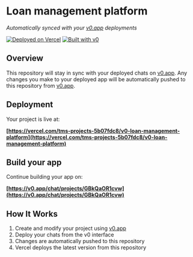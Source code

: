 # Loan management platform

*Automatically synced with your [v0.app](https://v0.app) deployments*

[![Deployed on Vercel](https://img.shields.io/badge/Deployed%20on-Vercel-black?style=for-the-badge&logo=vercel)](https://vercel.com/tms-projects-5b07fdc8/v0-loan-management-platform)
[![Built with v0](https://img.shields.io/badge/Built%20with-v0.app-black?style=for-the-badge)](https://v0.app/chat/projects/GBkQaOR1cvw)

## Overview

This repository will stay in sync with your deployed chats on [v0.app](https://v0.app).
Any changes you make to your deployed app will be automatically pushed to this repository from [v0.app](https://v0.app).

## Deployment

Your project is live at:

**[https://vercel.com/tms-projects-5b07fdc8/v0-loan-management-platform](https://vercel.com/tms-projects-5b07fdc8/v0-loan-management-platform)**

## Build your app

Continue building your app on:

**[https://v0.app/chat/projects/GBkQaOR1cvw](https://v0.app/chat/projects/GBkQaOR1cvw)**

## How It Works

1. Create and modify your project using [v0.app](https://v0.app)
2. Deploy your chats from the v0 interface
3. Changes are automatically pushed to this repository
4. Vercel deploys the latest version from this repository
